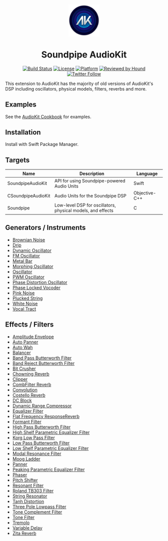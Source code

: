 <div align=center>
<img src="https://github.com/AudioKit/Cookbook/raw/main/Cookbook/Cookbook/Assets.xcassets/audiokit-icon.imageset/audiokit-icon.png" width="20%"/>

# Soundpipe AudioKit

[![Build Status](https://github.com/AudioKit/SoundpipeAudioKit/workflows/CI/badge.svg)](https://github.com/AudioKit/SoundpipeAudioKit/actions?query=workflow%3ACI)
[![License](https://img.shields.io/github/license/AudioKit/SoundpipeAudioKit)](https://github.com/AudioKit/SoundpipeAudioKit/blob/main/LICENSE)
[![Platform](https://img.shields.io/cocoapods/p/AudioKit)](https://github.com/AudioKit/AudioKit/wiki)
[![Reviewed by Hound](https://img.shields.io/badge/Reviewed_by-Hound-8E64B0.svg)](https://houndci.com)
[![Twitter Follow](https://img.shields.io/twitter/follow/AudioKitPro.svg?style=social)](https://twitter.com/AudioKitPro)

</div>

This extension to AudioKit has the majority of old versions of AudioKit's DSP including oscillators, physical models, filters, reverbs and more.

## Examples

See the [AudioKit Cookbook](https://github.com/AudioKit/Cookbook/) for examples.

## Installation

Install with Swift Package Manager.

## Targets

| Name               | Description                                                 | Language      |
|--------------------|-------------------------------------------------------------|---------------|
| SoundpipeAudioKit  | API for using Soundpipe-powered Audio Units                 | Swift         |
| CSoundpipeAudioKit | Audio Units for the Soundpipe DSP                           | Objective-C++ |
| Soundpipe          | Low-level DSP for oscillators, physical models, and effects | C             |

## Generators / Instruments

* [Brownian Noise](https://audiokit.io/SoundpipeAudioKit/documentation/soundpipeaudiokit/browniannoise)
* [Drip](https://audiokit.io/SoundpipeAudioKit/documentation/soundpipeaudiokit/drip)
* [Dynamic Oscillator](https://audiokit.io/SoundpipeAudioKit/documentation/soundpipeaudiokit/dynamicoscillator)
* [FM Oscillator](https://audiokit.io/SoundpipeAudioKit/documentation/soundpipeaudiokit/fmoscillator)
* [Metal Bar](https://audiokit.io/SoundpipeAudioKit/documentation/soundpipeaudiokit/metalbar)
* [Morphing Oscillator](https://audiokit.io/SoundpipeAudioKit/documentation/soundpipeaudiokit/morphingoscillator)
* [Oscillator](https://audiokit.io/SoundpipeAudioKit/documentation/soundpipeaudiokit/oscillator)
* [PWM Oscillator](https://audiokit.io/SoundpipeAudioKit/documentation/soundpipeaudiokit/pwmoscillator)
* [Phase Distortion Oscillator](https://audiokit.io/SoundpipeAudioKit/documentation/soundpipeaudiokit/phasedistortionoscillator)
* [Phase Locked Vocoder](https://audiokit.io/SoundpipeAudioKit/documentation/soundpipeaudiokit/phaselockedvocoder)
* [Pink Noise](https://audiokit.io/SoundpipeAudioKit/documentation/soundpipeaudiokit/pinknoise)
* [Plucked String](https://audiokit.io/SoundpipeAudioKit/documentation/soundpipeaudiokit/pluckedstring)
* [White Noise](https://audiokit.io/SoundpipeAudioKit/documentation/soundpipeaudiokit/whitenoise)
* [Vocal Tract](https://audiokit.io/SoundpipeAudioKit/documentation/soundpipeaudiokit/vocaltract)

## Effects / Filters

* [Amplitude Envelope](https://audiokit.io/SoundpipeAudioKit/documentation/soundpipeaudiokit/amplitudeenvelope)
* [Auto Panner](https://audiokit.io/SoundpipeAudioKit/documentation/soundpipeaudiokit/autopanner)
* [Auto Wah](https://audiokit.io/SoundpipeAudioKit/documentation/soundpipeaudiokit/autowah)
* [Balancer](https://audiokit.io/SoundpipeAudioKit/documentation/soundpipeaudiokit/balancer)
* [Band Pass Butterworth Filter](https://audiokit.io/SoundpipeAudioKit/documentation/soundpipeaudiokit/bandpassbutterworthfilter)
* [Band Reject Butterworth Filter](https://audiokit.io/SoundpipeAudioKit/documentation/soundpipeaudiokit/bandrejectbutterworthfilter)
* [Bit Crusher](https://audiokit.io/SoundpipeAudioKit/documentation/soundpipeaudiokit/bitcrusher)
* [Chowning Reverb](https://audiokit.io/SoundpipeAudioKit/documentation/soundpipeaudiokit/chowningreverb)
* [Clipper](https://audiokit.io/SoundpipeAudioKit/documentation/soundpipeaudiokit/clipper)
* [CombFilter Reverb](https://audiokit.io/SoundpipeAudioKit/documentation/soundpipeaudiokit/combfilterreverb)
* [Convolution](https://audiokit.io/SoundpipeAudioKit/documentation/soundpipeaudiokit/convolution)
* [Costello Reverb](https://audiokit.io/SoundpipeAudioKit/documentation/soundpipeaudiokit/costelloreverb)
* [DC Block](https://audiokit.io/SoundpipeAudioKit/documentation/soundpipeaudiokit/dcblock)
* [Dynamic Range Compressor](https://audiokit.io/SoundpipeAudioKit/documentation/soundpipeaudiokit/dynamicrangecompressor)
* [Equalizer Filter](https://audiokit.io/SoundpipeAudioKit/documentation/soundpipeaudiokit/equalizerfilter)
* [Flat Frequency ResponseReverb](https://audiokit.io/SoundpipeAudioKit/documentation/soundpipeaudiokit/flatfrequencyresponsereverb)
* [Formant Filter](https://audiokit.io/SoundpipeAudioKit/documentation/soundpipeaudiokit/formantfilter)
* [High Pass Butterworth Filter](https://audiokit.io/SoundpipeAudioKit/documentation/soundpipeaudiokit/highpassbutterworthfilter)
* [High Shelf Parametric Equalizer Filter](https://audiokit.io/SoundpipeAudioKit/documentation/soundpipeaudiokit/highshelfparametricequalizerfilter)
* [Korg Low Pass Filter](https://audiokit.io/SoundpipeAudioKit/documentation/soundpipeaudiokit/korglowpassfilter)
* [Low Pass Butterworth Filter](https://audiokit.io/SoundpipeAudioKit/documentation/soundpipeaudiokit/lowpassbutterworthfilter)
* [Low Shelf Parametric Equalizer Filter](https://audiokit.io/SoundpipeAudioKit/documentation/soundpipeaudiokit/lowshelfparametricequalizerfilter)
* [Modal Resonance Filter](https://audiokit.io/SoundpipeAudioKit/documentation/soundpipeaudiokit/modalresonancefilter)
* [Moog Ladder](https://audiokit.io/SoundpipeAudioKit/documentation/soundpipeaudiokit/moogladder)
* [Panner](https://audiokit.io/SoundpipeAudioKit/documentation/soundpipeaudiokit/panner)
* [Peaking Parametric Equalizer Filter](https://audiokit.io/SoundpipeAudioKit/documentation/soundpipeaudiokit/peakingparametricequalizerfilter)
* [Phaser](https://audiokit.io/SoundpipeAudioKit/documentation/soundpipeaudiokit/phaser)
* [Pitch Shifter](https://audiokit.io/SoundpipeAudioKit/documentation/soundpipeaudiokit/pitchshifter)
* [Resonant Filter](https://audiokit.io/SoundpipeAudioKit/documentation/soundpipeaudiokit/resonantfilter)
* [Roland TB303 Filter](https://audiokit.io/SoundpipeAudioKit/documentation/soundpipeaudiokit/rolandtb303filter)
* [String Resonator](https://audiokit.io/SoundpipeAudioKit/documentation/soundpipeaudiokit/stringresonator)
* [Tanh Distortion](https://audiokit.io/SoundpipeAudioKit/documentation/soundpipeaudiokit/tanhdistortion)
* [Three Pole Lowpass Filter](https://audiokit.io/SoundpipeAudioKit/documentation/soundpipeaudiokit/threepolelowpassfilter)
* [Tone Complement Filter](https://audiokit.io/SoundpipeAudioKit/documentation/soundpipeaudiokit/tonecomplementfilter)
* [Tone Filter](https://audiokit.io/SoundpipeAudioKit/documentation/soundpipeaudiokit/tonefilter)
* [Tremolo](https://audiokit.io/SoundpipeAudioKit/documentation/soundpipeaudiokit/tremolo)
* [Variable Delay](https://audiokit.io/SoundpipeAudioKit/documentation/soundpipeaudiokit/variabledelay)
* [Zita Reverb](https://audiokit.io/SoundpipeAudioKit/documentation/soundpipeaudiokit/zitareverb)